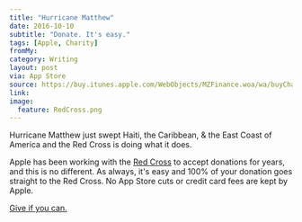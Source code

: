 ```yaml
---
title: "Hurricane Matthew"
date: 2016-10-10
subtitle: "Donate. It's easy."
tags: [Apple, Charity]
fromMy: 
category: Writing
layout: post
via: App Store
source: https://buy.itunes.apple.com/WebObjects/MZFinance.woa/wa/buyCharityGiftWizard?&mt=6
link: 
image:
  feature: RedCross.png
---
```


Hurricane Matthew just swept Haiti, the Caribbean, & the East Coast of America and the Red Cross is doing what it does. 

Apple has been working with the [Red Cross](https://www.charitywatch.org/ratings-and-metrics/american-red-cross/360) to accept donations for years, and this is no different. As always, it's easy and 100% of your donation goes straight to the Red Cross. No App Store cuts or credit card fees are kept by Apple. 

[Give if you can.](https://buy.itunes.apple.com/WebObjects/MZFinance.woa/wa/buyCharityGiftWizard?&mt=6)

<!-- #Apple, #Charity -->

